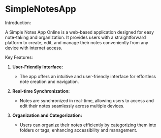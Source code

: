 # SimpleNotesApp
Introduction:

A Simple Notes App Online is a web-based application designed for easy note-taking and organization. It provides users with a straightforward platform to create, edit, and manage their notes conveniently from any device with internet access.

Key Features:

1. **User-Friendly Interface:**
   - The app offers an intuitive and user-friendly interface for effortless note creation and navigation.

2. **Real-time Synchronization:**
   - Notes are synchronized in real-time, allowing users to access and edit their notes seamlessly across multiple devices.

3. **Organization and Categorization:**
   - Users can organize their notes efficiently by categorizing them into folders or tags, enhancing accessibility and management.
